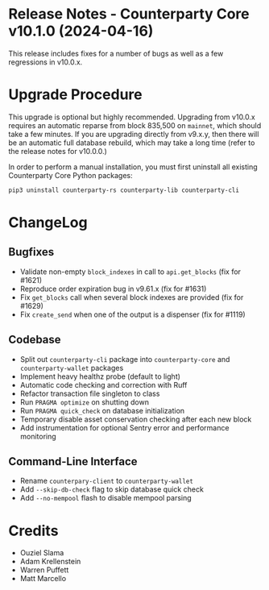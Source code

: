 # Release Notes - Counterparty Core v10.1.0 (2024-04-16)

This release includes fixes for a number of bugs as well as a few regressions in v10.0.x.


# Upgrade Procedure

This upgrade is optional but highly recommended. Upgrading from v10.0.x requires an automatic reparse from block 835,500 on `mainnet`, which should take a few minutes. If you are upgrading directly from v9.x.y, then there will be an automatic full database rebuild, which may take a long time (refer to the release notes for v10.0.0.)

In order to perform a manual installation, you must first uninstall all existing Counterparty Core Python packages:

```bash
pip3 uninstall counterparty-rs counterparty-lib counterparty-cli
```


# ChangeLog

## Bugfixes
* Validate non-empty `block_indexes` in call to `api.get_blocks` (fix for #1621)
* Reproduce order expiration bug in v9.61.x (fix for #1631)
* Fix `get_blocks` call when several block indexes are provided (fix for #1629)
* Fix `create_send` when one of the output is a dispenser (fix for #1119)

## Codebase
* Split out `counterparty-cli` package into `counterparty-core` and `counterparty-wallet` packages
* Implement heavy healthz probe (default to light)
* Automatic code checking and correction with Ruff
* Refactor transaction file singleton to class
* Run `PRAGMA optimize` on shutting down
* Run `PRAGMA quick_check` on database initialization
* Temporary disable asset conservation checking after each new block
* Add instrumentation for optional Sentry error and performance monitoring 

## Command-Line Interface
* Rename `counterpary-client` to `counterparty-wallet`
* Add `--skip-db-check` flag to skip database quick check
* Add `--no-mempool` flash to disable mempool parsing

# Credits
* Ouziel Slama
* Adam Krellenstein
* Warren Puffett
* Matt Marcello
